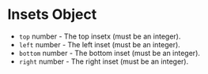 # Insets Object

* `top` number - The top insetx (must be an integer).
* `left` number - The left inset (must be an integer).
* `bottom` number - The bottom inset (must be an integer).
* `right` number - The right inset (must be an integer).
